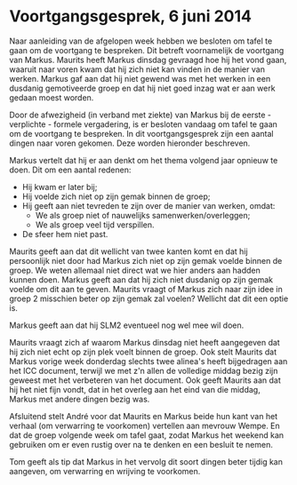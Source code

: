 # Voortgangsgesprek, 6 juni 2014

Naar aanleiding van de afgelopen week hebben we besloten om tafel te gaan om de voortgang te bespreken. Dit betreft voornamelijk de voortgang van Markus. Maurits heeft Markus dinsdag gevraagd hoe hij het vond gaan, waaruit naar voren kwam dat hij zich niet kan vinden in de manier van werken. Markus gaf aan dat hij niet gewend was met het werken in een dusdanig gemotiveerde groep en dat hij niet goed inzag wat er aan werk gedaan moest worden.

Door de afwezigheid (in verband met ziekte) van Markus bij de eerste - verplichte - formele vergadering, is er besloten vandaag om tafel te gaan om de voortgang te bespreken. In dit voortgangsgesprek zijn een aantal dingen naar voren gekomen. Deze worden hieronder beschreven.

Markus vertelt dat hij er aan denkt om het thema volgend jaar opnieuw te doen. Dit om een aantal redenen:

- Hij kwam er later bij;
- Hij voelde zich niet op zijn gemak binnen de groep;
- Hij geeft aan niet tevreden te zijn over de manier van werken, omdat:
	- We als groep niet of nauwelijks samenwerken/overleggen;
	- We als groep veel tijd verspillen.
- De sfeer hem niet past.

Maurits geeft aan dat dit wellicht van twee kanten komt en dat hij persoonlijk niet door had Markus zich niet op zijn gemak voelde binnen de groep. We weten allemaal niet direct wat we hier anders aan hadden kunnen doen. Markus geeft aan dat hij zich niet dusdanig op zijn gemak voelde om dit aan te geven. Maurits vraagt of Markus zich naar zijn idee in groep 2 misschien beter op zijn gemak zal voelen? Wellicht dat dit een optie is.

Markus geeft aan dat hij SLM2 eventueel nog wel mee wil doen.

Maurits vraagt zich af waarom Markus dinsdag niet heeft aangegeven dat hij zich niet echt op zijn plek voelt binnen de groep. Ook stelt Maurits dat Markus vorige week donderdag slechts twee alinea's heeft bijgedragen aan het ICC document, terwijl we met z'n allen de volledige middag bezig zijn geweest met het verbeteren van het document. Ook geeft Maurits aan dat hij het niet fijn vondt, dat in het overleg aan het eind van die middag, Markus met andere dingen bezig was.

Afsluitend stelt André voor dat Maurits en Markus beide hun kant van het verhaal (om verwarring te voorkomen) vertellen aan mevrouw Wempe. En dat de groep volgende week om tafel gaat, zodat Markus het weekend kan gebruiken om er even rustig over na te denken en een besluit te nemen.

Tom geeft als tip dat Markus in het vervolg dit soort dingen beter tijdig kan aangeven, om verwarring en wrijving te voorkomen.
